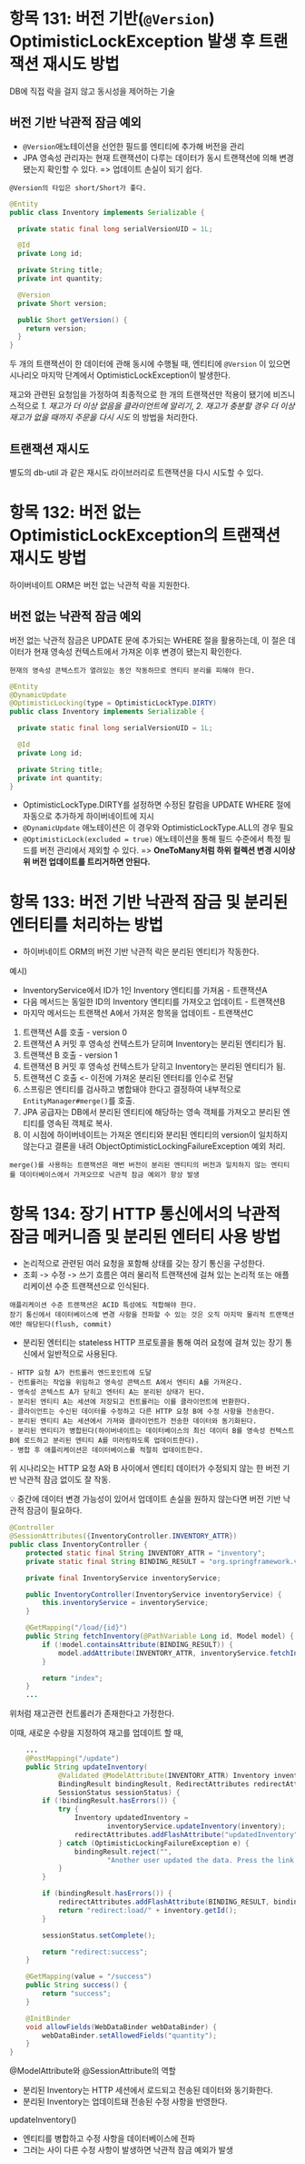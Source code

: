 # 항목 131: 버전 기반(`@Version`) OptimisticLockException 발생 후 트랜잭션 재시도 방법

DB에 직접 락을 걸지 않고 동시성을 제어하는 기술

## 버전 기반 낙관적 잠금 예외

- `@Version`애노테이션을 선언한 필드를 엔티티에 추가해 버전을 관리
- JPA 영속성 관리자는 현재 트랜잭션이 다루는 데이터가 동시 트랜잭션에 의해 변경됐는지 확인할 수 있다. => 업데이트 손실이 되기 쉽다.

```
@Version의 타입은 short/Short가 좋다.
```

```java
@Entity
public class Inventory implements Serializable {

  private static final long serialVersionUID = 1L;

  @Id
  private Long id;

  private String title;
  private int quantity;

  @Version
  private Short version;

  public Short getVersion() {
    return version;
  }
}
```

두 개의 트랜잭션이 한 데이터에 관해 동시에 수행될 때, 엔티티에 `@Version` 이 있으면 시나리오 마지막 단계에서 OptimisticLockException이 발생한다.

재고와 관련된 요청임을 가정하여 최종적으로 한 개의 트랜잭션만 적용이 됐기에 비즈니스적으로 _1. 재고가 더 이상 없음을 클라이언트에 알리기_, _2. 재고가 충분할 경우 더 이상 재고가 없을 때까지 주문을 다시 시도_ 의 방법을 처리한다.

## 트랜잭션 재시도

별도의 db-util 과 같은 재시도 라이브러리로 트랜잭션을 다시 시도할 수 있다.

# 항목 132: 버전 없는 OptimisticLockException의 트랜잭션 재시도 방법

하이버네이트 ORM은 버전 없는 낙관적 락을 지원한다.

## 버전 없는 낙관적 잠금 예외

버전 없는 낙관적 잠금은 UPDATE 문에 추가되는 WHERE 절을 활용하는데, 이 절은 데이터가 현재 영속성 컨텍스트에서 가져온 이후 변경이 됐는지 확인한다.

```
현재의 영속성 콘텍스트가 열려있는 동안 작동하므로 엔티티 분리를 피해야 한다.
```

```java
@Entity
@DynamicUpdate
@OptimisticLocking(type = OptimisticLockType.DIRTY)
public class Inventory implements Serializable {

  private static final long serialVersionUID = 1L;

  @Id
  private Long id;

  private String title;
  private int quantity;
}
```

- OptimisticLockType.DIRTY를 설정하면 수정된 칼럼을 UPDATE WHERE 절에 자동으로 추가하게 하이버네이트에 지시
- `@DynamicUpdate` 애노테이션은 이 경우와 OptimisticLockType.ALL의 경우 필요
- `@OptimisticLock(excluded = true)` 애노테이션을 통해 필드 수준에서 특정 필드를 버전 관리에서 제외할 수 있다. => **OneToMany처럼 하위 컬렉션 변경 시이상위 버전 업데이트를 트리거하면 안된다.**

# 항목 133: 버전 기반 낙관적 잠금 및 분리된 엔터티를 처리하는 방법

- 하이버네이트 ORM의 버전 기반 낙관적 락은 분리된 엔티티가 작동한다.

예시)

- InventoryService에서 ID가 1인 Inventory 엔티티를 가져옴 - 트랜잭션A
- 다음 메서드는 동일한 ID의 Inventory 엔티티를 가져오고 업데이트 - 트랜잭션B
- 마지막 메서드는 트랜잭션 A에서 가져온 항목을 업데이트 - 트랜잭션C

1. 트랜잭션 A를 호출 - version 0
2. 트랜잭션 A 커밋 후 영속성 컨텍스트가 닫히며 Inventory는 분리된 엔티티가 됨.
3. 트랜잭션 B 호출 - version 1
4. 트랜잭션 B 커밋 후 영속성 컨텍스트가 닫히고 Inventory는 분리된 엔티티가 됨.
5. 트랜잭션 C 호출 <- 이전에 가져온 분리된 엔터티를 인수로 전달
6. 스프링은 엔티티를 검사하고 병합돼야 한다고 결정하여 내부적으로 `EntityManager#merge()`를 호출.
7. JPA 공급자는 DB에서 분리된 엔티티에 해당하는 영속 객체를 가져오고 분리된 엔티티를 영속된 객체로 복사.
8. 이 시점에 하이버네이트는 가져온 엔티티와 분리된 엔티티의 version이 일치하지 않는다고 결론을 내려 ObjectOptimisticLockingFailureException 예외 처리.

```
merge()를 사용하는 트랜잭션은 매번 버전이 분리된 엔티티의 버전과 일치하지 않는 엔티티를 데이터베이스에서 가져오므로 낙관적 잠금 예외가 항상 발생
```

# 항목 134: 장기 HTTP 통신에서의 낙관적 잠금 메커니즘 및 분리된 엔터티 사용 방법

- 논리적으로 관련된 여러 요청을 포함해 상태를 갖는 장기 통신을 구성한다.
- 조회 -> 수정 -> 쓰기 흐름은 여러 물리적 트랜잭션에 걸쳐 있는 논리적 또는 애플리케이션 수준 트랜잭션으로 인식된다.

```
애플리케이션 수준 트랜잭션은 ACID 특성에도 적합해야 한다.
장기 통신에서 데이터베이스에 변경 사항을 전파할 수 있는 것은 오직 마지막 물리적 트랜잭션에만 해당된다(flush, commit)
```

- 분리된 엔터티는 stateless HTTP 프로토콜을 통해 여러 요청에 걸쳐 있는 장기 통신에서 일반적으로 사용된다.

```
- HTTP 요청 A가 컨트롤러 엔드포인트에 도달
- 컨트롤러는 작업을 위임하고 영속성 콘텍스트 A에서 엔티티 A를 가져온다.
- 영속성 콘텍스트 A가 닫히고 엔터티 A는 분리된 상태가 된다.
- 분리된 엔티티 A는 세션에 저장되고 컨트롤러는 이를 클라이언트에 반환한다.
- 클라이언트는 수신된 데이터를 수정하고 다른 HTTP 요청 B에 수정 사항을 전송한다.
- 분리된 엔티티 A는 세션에서 가져와 클라이언트가 전송한 데이터와 동기화된다.
- 분리된 엔티티가 병합된다(하이버네이트는 데이터베이스의 최신 데이터 B를 영속성 컨텍스트 B에 로드하고 분리된 엔티티 A를 미러링하도록 업데이트한다).
- 병합 후 애플리케이션은 데이터베이스를 적절히 업데이트한다.
```

위 시나리오는 HTTP 요청 A와 B 사이에서 엔티티 데이터가 수정되지 않는 한 버전 기반 낙관적 잠금 없이도 잘 작동.

💡 중간에 데이터 변경 가능성이 있어서 업데이트 손실을 원하지 않는다면 버전 기반 낙관적 잠금이 필요하다.

```java
@Controller
@SessionAttributes({InventoryController.INVENTORY_ATTR})
public class InventoryController {
    protected static final String INVENTORY_ATTR = "inventory";
    private static final String BINDING_RESULT = "org.springframework.validation.BindingResult." + INVENTORY_ATTR;

    private final InventoryService inventoryService;

    public InventoryController(InventoryService inventoryService) {
        this.inventoryService = inventoryService;
    }

    @GetMapping("/load/{id}")
    public String fetchInventory(@PathVariable Long id, Model model) {
        if (!model.containsAttribute(BINDING_RESULT)) {
            model.addAttribute(INVENTORY_ATTR, inventoryService.fetchInventoryById(id));
        }

        return "index";
    }
    ...
```

위처럼 재고관련 컨트롤러가 존재한다고 가정한다.

이때, 새로운 수량을 지정하여 재고를 업데이트 할 때,

```java
    ...
    @PostMapping("/update")
    public String updateInventory(
            @Validated @ModelAttribute(INVENTORY_ATTR) Inventory inventory,
            BindingResult bindingResult, RedirectAttributes redirectAttributes,
            SessionStatus sessionStatus) {
        if (!bindingResult.hasErrors()) {
            try {
                Inventory updatedInventory =
                        inventoryService.updateInventory(inventory);
                redirectAttributes.addFlashAttribute("updatedInventory", updatedInventory);
            } catch (OptimisticLockingFailureException e) {
                bindingResult.reject("",
                        "Another user updated the data. Press the link above to reload it.");
            }
        }

        if (bindingResult.hasErrors()) {
            redirectAttributes.addFlashAttribute(BINDING_RESULT, bindingResult);
            return "redirect:load/" + inventory.getId();
        }

        sessionStatus.setComplete();

        return "redirect:success";
    }

    @GetMapping(value = "/success")
    public String success() {
        return "success";
    }

    @InitBinder
    void allowFields(WebDataBinder webDataBinder) {
        webDataBinder.setAllowedFields("quantity");
    }
}
```

@ModelAttribute와 @SessionAttribute의 역할

- 분리된 Inventory는 HTTP 세션에서 로드되고 전송된 데이터와 동기화한다.
- 분리된 Inventory는 업데이트돼 전송된 수정 사항을 반영한다.

updateInventory()

- 엔티티를 병합하고 수정 사항을 데이터베이스에 전파
- 그러는 사이 다른 수정 사항이 발생하면 낙관적 잠금 예외가 발생
